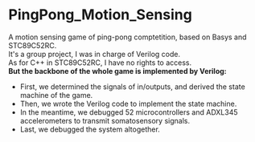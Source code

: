 # PingPong_Motion_Sensing
A motion sensing game of ping-pong comptetition, based on Basys and STC89C52RC.  
It's a group project, I was in charge of Verilog code.  
As for C++ in STC89C52RC, I have no rights to access.  
**But the backbone of the whole game is implemented by Verilog:**  
- First, we determined the signals of in/outputs, and derived the state machine of the game.
- Then, we wrote the Verilog code to implement the state machine.
- In the meantime, we debugged 52 microcontrollers and ADXL345 accelerometers to transmit somatosensory signals.
- Last, we debugged the system altogether.
